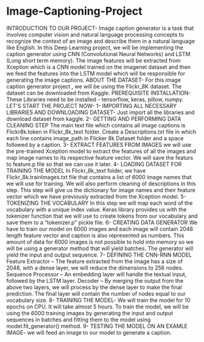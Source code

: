 # Image-Captioning-Project
INTRODUCTION TO OUR PROJECT-
Image caption generator is a task that involves computer vision and natural language processing concepts to recognize the context of an image and describe them in a natural language like English.
In this Deep Learning project, we will be implementing the caption generator using CNN (Convolutional Neural Networks) and LSTM (Long short term memory). The image features will be extracted from Xception which is a CNN model trained on the imagenet dataset and then we feed the features into the LSTM model which will be responsible for generating the image captions.
ABOUT THE DATASET-
For this image caption generator project , we will be using the Flickr_8K dataset. The dataset can be downloaded from Kaggle. 
PREREQUISITE INSTALLATION-
These Libraries need to be installed - tensorflow, keras, pillow, numpy.
LET'S START THE PROJECT NOW-
1- IMPORTING ALL NECESSARY LIBRARIES AND DOWNLOADING DATASET-
   Just import all the libraries and download dataset from kaggle.
2- GETTING AND PERFORMING DATA CLEANING STEP
   The main text file which contains all image captions is Flickr8k.token in Flickr_8k_text folder. Create a Descriptions.txt file in which each line contains image_path in Flicker
   8k Dataset folder and a space followed by a caption.
3- EXTRACT FEATURES FROM IMAGES
   we will use the pre-trained Xception model to extract the features of all the images and map image names to its respective feature vector. We will save the featurs to feature.p
   file so that we can use it later.
4- LOADING DATASET FOR TRAINING THE MODEL
   In Flickr_8k_text folder, we have Flickr_8k.trainImages.txt file that contains a list of 6000 image names that we will use for training. We will also perform cleaning of descriptions
   in this step. This step will give us the dictionary for image names and their feature vector which we have previously extracted from the Xception model.
5- TOKENIZING THE VOCABULARY
   In this step we will map each word of the vocabulary with a unique index value. Keras library provides us with the tokenizer function that we will use to create tokens from our vocabulary and save them to a “tokenizer.p” pickle file.
6- CREATING DATA GENERATOR
   We have to train our model on 6000 images and each image will contain 2048 length feature vector and caption is also represented as numbers. This amount of data for 6000 images is not possible to hold into memory so we will be using a generator method that will yield batches.
   The generator will yield the input and output sequence.
7- DEFINING THE CNN-RNN MODEL
   Feature Extractor – The feature extracted from the image has a size of 2048, with a dense layer, we will reduce the dimensions to 256 nodes.
   Sequence Processor – An embedding layer will handle the textual input, followed by the LSTM layer.
   Decoder – By merging the output from the above two layers, we will process by the dense layer to make the final prediction. The final layer will contain the number of nodes equal to our vocabulary size.
8- TRAINING THE MODEL-
   We will train the model for 10 epochs on CPU. It will take almost 5 hours. 
   To train the model, we will be using the 6000 training images by generating the input and output sequences in batches and fitting them to the model using model.fit_generator() method. 
9- TESTING THE MODEL ON AN EXAMLE IMAGE-
   we will feed an image to our model to generate a caption.
